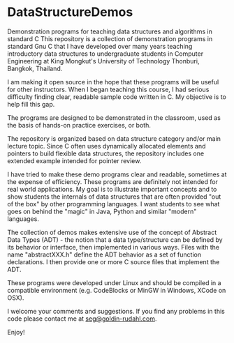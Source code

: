 # DataStructureDemos
Demonstration programs for teaching data structures and algorithms in standard C
This repository is a collection of demonstration programs in standard Gnu C that I have developed over many years teaching introductory data structures to undergraduate students in Computer Engineering at King Mongkut's University of Technology Thonburi, Bangkok, Thailand. 

I am making it open source in the hope that these programs will be useful for other instructors. When I began teaching this course, I had serious difficulty finding clear, readable sample code written in C. My objective is to help fill this gap.

The programs are designed to be demonstrated in the classroom, used as the basis of hands-on practice exercises, or both.

The repository is organized based on data structure category and/or main lecture topic. Since C often uses dynamically allocated elements and pointers to build flexible data structures, the repository includes one extended example intended for pointer review.

I have tried to make these demo programs clear and readable, sometimes at the expense of efficiency. These programs are definitely not intended for real world applications. My goal is to illustrate important concepts and to show students the internals of data structures that are often provided "out of the box" by other programming languages. I want students to see what goes on behind the "magic" in Java, Python and similar "modern" languages.

The collection of demos makes extensive use of the concept of Abstract Data Types (ADT) - the notion that a data type/structure can be defined by its behavior or interface, then implemented in various ways. Files with the name "abstractXXX.h" define the ADT behavior as a set of function declarations. I then provide one or more C source files that implement the ADT. 

These programs were developed under Linux and should be compiled in a compatible environment (e.g. CodeBlocks or MinGW in Windows, XCode on OSX).

I welcome your comments and suggestions. If you find any problems in this code please contact me at seg@goldin-rudahl.com.

Enjoy!
